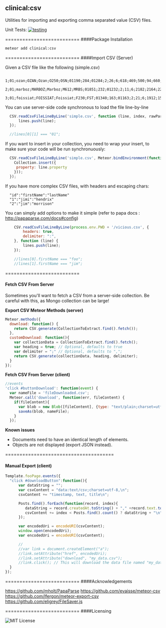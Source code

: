 ## clinical:csv

Utilities for importing and exporting comma separated value (CSV) files.

Unit Tests: [![testing](https://travis-ci.org/evaisse/meteor-csv.svg?branch=master)](https://travis-ci.org/evaisse/meteor-csv)


==========================
####Package Installation  

````bash
meteor add clinical:csv
````

==========================
####Import CSV (Server)


Given a CSV file like the following (simple.csv)

````csv
  1;01;ozan;OZAN;Ozan;O250;OSN;01190;284;01284;2;26;6;618;469;500;94;660;4.91667;46.3833;2866;51546;+45456;462330;170;205;14126;8823;26916
  2;01;marboz;MARBOZ;Marboz;M612;MRBS;01851;232;01232;2;11;6;2182;2164;2200;54;4014;5.25;46.3333;3246;51492;+51530;462033;194;240;4580;14287;1768
  3;01;foissiat;FOISSIAT;Foissiat;F230;FST;01340;163;01163;2;21;6;1912;1562;1900;47;4036;5.18333;46.3667;3153;51523;+51029;462213;186;228;5227;15952;1738
````

You can use server-side code synchronous to load the file line-by-line

````js
  CSV.readCsvFileLineByLine('simple.csv', function (line, index, rawParsedLine) {
      lines.push(line);
  });

  //lines[0][1] === "01";
````

If you want to insert in your collection, you need to wrap your insert, to make sure your code will be run synchronuously:

``` javascript
  CSV.readCsvFileLineByLine('simple.csv', Meteor.bindEnvironment(function (line, index, rawParsedLine) {
    Collection.insert({
     property: line.property
    }));
  });
```

If you have more complex CSV files, with headers and escaping chars:

````csv
  "id":"firstName":"lastName"
  "1":"jimi":"hendrix"
  "2":"jim":"morrison"
````

You can simply add options to make it simple (refer to papa docs : http://papaparse.com/docs#config)

````js
    CSV.readCsvFileLineByLine(process.env.PWD + '/vicious.csv', {
        headers: true,
        delimiter: ":",
    }, function (line) {
        lines.push(line);
    });

    //lines[0].firstName === "foo";
    //lines[1].firstName === "jim";
````


==========================
#### Fetch CSV From Server

Sometimes you'll want to fetch a CSV from a server-side collection.  Be careful with this, as Mongo collection can be large!

**Export CSV Meteor Methods (server)**  

```JavaScript
Meteor.methods({
  download: function() {
    return CSV.generate(CollectionToExtract.find().fetch());
  },
  customDownload: function(){
    var collectionData = CollectionToExtract.find().fetch();
    var heading = true; // Optional, defaults to true
    var delimiter = ";" // Optional, defaults to ",";
    return CSV.generate(collectionData, heading, delimiter);    
  }
});
```

**Fetch CSV From Server (client)**

```JavaScript
//events
'click #buttonDownload': function(event) {
  var nameFile = 'fileDownloaded.csv';
  Meteor.call('download', function(err, fileContent) {
    if(fileContent){
      var blob = new Blob([fileContent], {type: "text/plain;charset=utf-8"});
      saveAs(blob, nameFile);
    }
  });
```

**Known issues**

- Documents need to have an identical length of elements.
- Objects are not displayed (export JSON instead).




======================================
#### Manual Export (client)

````js
Template.fooPage.events({
  "click #downloadButton":function(){
      var dataString = "";
      var csvContent = "data:text/csv;charset=utf-8,\n";
      csvContent += "timestamp, text, title\n";

      Posts.find().forEach(function(record, index){
         dataString = record.createdAt.toString() + "," +record.text.toString() + "," + record.title.toString();
         csvContent += index < Posts.find().count() ? dataString + "\n" : dataString;
      });

      var encodedUri = encodeURI(csvContent);
      window.open(encodedUri);
      var encodedUri = encodeURI(csvContent);

      //
      //var link = document.createElement("a");
      //link.setAttribute("href", encodedUri);
      //link.setAttribute("download", "my_data.csv");
      //link.click(); // This will download the data file named "my_data.csv".
  }
});
````

==========================
####Acknowledgements

https://github.com/mholt/PapaParse
https://github.com/evaisse/meteor-csv
https://github.com/lfergon/meteor-export-csv
https://github.com/eligrey/FileSaver.js

==========================
####Licensing  

![MIT License](https://img.shields.io/badge/license-MIT-blue.svg)
